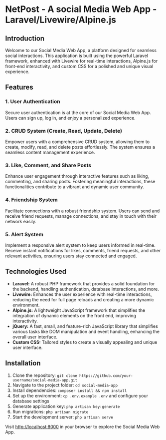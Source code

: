 # NetPost - A social Media Web App - Laravel/Livewire/Alpine.js

## Introduction
Welcome to our Social Media Web App, a platform designed for seamless social interactions. This application is built using the powerful Laravel framework, enhanced with Livewire for real-time interactions, Alpine.js for front-end interactivity, and custom CSS for a polished and unique visual experience.

## Features

### 1. User Authentication
Secure user authentication is at the core of our Social Media Web App. Users can sign up, log in, and enjoy a personalized experience.

### 2. CRUD System (Create, Read, Update, Delete)
Empower users with a comprehensive CRUD system, allowing them to create, modify, read, and delete posts effortlessly. The system ensures a seamless content management experience.

### 3. Like, Comment, and Share Posts
Enhance user engagement through interactive features such as liking, commenting, and sharing posts. Fostering meaningful interactions, these functionalities contribute to a vibrant and dynamic user community.

### 4. Friendship System
Facilitate connections with a robust friendship system. Users can send and receive friend requests, manage connections, and stay in touch with their network easily.

### 5. Alert System
Implement a responsive alert system to keep users informed in real-time. Receive instant notifications for likes, comments, friend requests, and other relevant activities, ensuring users stay connected and engaged.

## Technologies Used

- **Laravel:** A robust PHP framework that provides a solid foundation for the backend, handling authentication, database interactions, and more.
- **Livewire:** Enhances the user experience with real-time interactions, reducing the need for full page reloads and creating a more dynamic environment.
- **Alpine.js:** A lightweight JavaScript framework that simplifies the integration of dynamic elements on the front end, improving interactivity.
- **jQuery:** A fast, small, and feature-rich JavaScript library that simplifies various tasks like DOM manipulation and event handling, enhancing the overall user interface.
- **Custom CSS:** Tailored styles to create a visually appealing and unique user interface.

## Installation

1. Clone the repository: `git clone https://github.com/your-username/social-media-app.git`
2. Navigate to the project folder: `cd social-media-app`
3. Install dependencies: `composer install && npm install`
4. Set up the environment: `cp .env.example .env` and configure your database settings
5. Generate application key: `php artisan key:generate`
6. Run migrations: `php artisan migrate`
7. Start the development server: `php artisan serve`

Visit [http://localhost:8000](http://localhost:8000) in your browser to explore the Social Media Web App.
